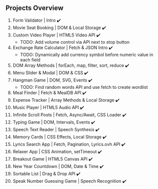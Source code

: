 ## Projects Overview
1. Form Validator | Intro ✔️
1. Movie Seat Booking | DOM & Local Storage ✔️
1. Custom Video Player | HTML5 Video API ✔️
	* TODO: Add volume control via API next to stop button
1. Exchange Rate Calculator | Fetch & JSON Intro ✔️
	* TODO: Dynamically add currency symbol before numeric value in each field
1. DOM Array Methods | forEach, map, filter, sort, reduce ✔️
1. Menu Slider & Modal | DOM & CSS ✔️
1. Hangman Game | DOM, SVG, Events ✔️
	* TODO: Find random words API and use fetch to create wordlist
1. Meal Finder | Fetch & MealDB API ✔️
1. Expense Tracker | Array Methods & Local Storage ✔️
1. Music Player | HTML5 Audio API ✔️
1. Infinite Scroll Posts | Fetch, Async/Await, CSS Loader ✔️
1. Typing Game | DOM, Intervals, Events ✔️
1. Speech Text Reader | Speech Synthesis ✔️
1. Memory Cards | CSS Effects, Local Storage ✔️
1. Lyrics Search App | Fetch, Pagination, Lyrics.ovh API ✔️
1. Relaxer App | CSS Animation, setTimeout ✔️
1. Breakout Game | HTML5 Canvas API ✔️
1. New Year Countdown | DOM, Date & Time ✔️
1. Sortable List | Drag & Drop API ✔️
1. Speak Number Guessing Game | Speech Recognition ✔️
